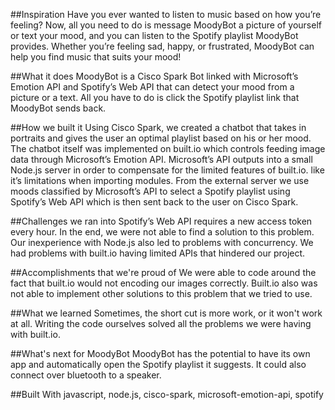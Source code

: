 ##Inspiration
Have you ever wanted to listen to music based on how you’re feeling? Now, all you need to do is message MoodyBot a picture of yourself or text your mood, and you can listen to the Spotify playlist MoodyBot provides. Whether you’re feeling sad, happy, or frustrated, MoodyBot can help you find music that suits your mood!

##What it does
MoodyBot is a Cisco Spark Bot linked with Microsoft’s Emotion API and Spotify’s Web API that can detect your mood from a picture or a text. All you have to do is click the Spotify playlist link that MoodyBot sends back.

##How we built it
Using Cisco Spark, we created a chatbot that takes in portraits and gives the user an optimal playlist based on his or her mood. The chatbot itself was implemented on built.io which controls feeding image data through Microsoft’s Emotion API. Microsoft’s API outputs into a small Node.js server in order to compensate for the limited features of built.io. like it’s limitations when importing modules. From the external server we use moods classified by Microsoft’s API to select a Spotify playlist using Spotify’s Web API which is then sent back to the user on Cisco Spark.

##Challenges we ran into
Spotify’s Web API requires a new access token every hour. In the end, we were not able to find a solution to this problem. Our inexperience with Node.js also led to problems with concurrency. We had problems with built.io having limited APIs that hindered our project.

##Accomplishments that we're proud of
We were able to code around the fact that built.io would not encoding our images correctly. Built.io also was not able to implement other solutions to this problem that we tried to use.

##What we learned
Sometimes, the short cut is more work, or it won't work at all. Writing the code ourselves solved all the problems we were having with built.io.

##What's next for MoodyBot
MoodyBot has the potential to have its own app and automatically open the Spotify playlist it suggests. It could also connect over bluetooth to a speaker.

##Built With
javascript, node.js, cisco-spark, microsoft-emotion-api, spotify
